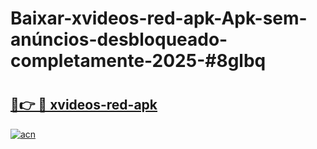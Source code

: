 # Baixar-xvideos-red-apk-Apk-sem-anúncios-desbloqueado-completamente-2025-#8glbq

# <h2><a href="https://ainizakaria.my?title=xvideos-red-apk&ref=24M">🔗👉 🔴 xvideos-red-apk</a></h2>

[![acn](https://github.com/user-attachments/assets/0f9c940e-d8b0-45ae-aac7-cd30a18b3e1c)](https://ainizakaria.my?title=xvideos-red-apk&ref=24M)

